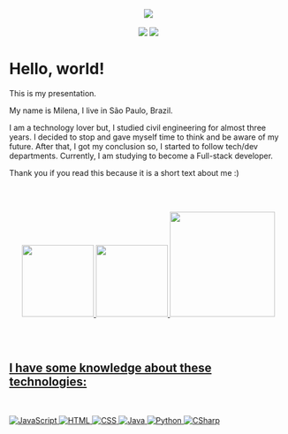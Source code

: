 <!--### Hi there 👋

<!--
**srcmilena/srcmilena** is a ✨ _special_ ✨ repository because its `README.md` (this file) appears on your GitHub profile.

Here are some ideas to get you started:

- 🔭 I’m currently working on ...
- 🌱 I’m currently learning ...
- 👯 I’m looking to collaborate on ...
- 🤔 I’m looking for help with ...
- 💬 Ask me about ...
- 📫 How to reach me: ...
- 😄 Pronouns: ...
- ⚡ Fun fact: ... 👋
-->

<!--<p align="center">
  <img width="250" src="https://giphy.com/embed/aN3VDpxiCaby8">
</p>-->

<div align="center">
  <a href="https://github.com/srcmilena">
  <img src="https://res.cloudinary.com/srcmilena/image/upload/v1642911933/milena_brito_azul_1_a2ecta.png"/>
</div>
  
  </br>

<div align="center">
  <a href = "#"><img src="https://img.shields.io/badge/zmilenabrito%40gmail.com-Gmail-red?style=plastic&logo=gmail&logoColor=white" target="_blank"></a>
  <a href="https://www.linkedin.com/in/srcmilena" target="_blank"><img src="https://img.shields.io/badge/-LinkedIn-blue?style=plastic&logo=linkedin&logoColor=white" target="_blank"></a> 
</div>

# Hello, world!

This is my presentation.

My name is Milena, I live in São Paulo, Brazil.

I am a technology lover but, I studied civil engineering for almost three years. I decided to stop and gave myself time to think and be aware of my future. After that, I got my conclusion so, I started to follow tech/dev departments. Currently, I am studying to become a Full-stack developer.

Thank you if you read this because it is a short text about me :)

</br></br>

<div align="center">
  <a href="https://github.com/srcmilena">
  <img height="130em" src="https://github-readme-stats.vercel.app/api?username=srcmilena&hide=prs,issues,contribs&show_icons=true&theme=blueberry&hide_border=true&include_all_commits=true&count_private=true"/>
  <img height="130em" src="https://github-readme-stats.vercel.app/api/top-langs/?username=srcmilena&layout=compact&langs_count=7&theme=blueberry&hide_border=true"/>
  <img height="190em" src="http://github-readme-streak-stats.herokuapp.com?user=srcmilena&theme=blueberry&hide_border=true&date_format=M%20j%5B%2C%20Y%5D&dates=DDDDDD"/>
    
  <!--<img height="140em" src="http://github-readme-streak-stats.herokuapp.com?user=srcmilena&theme=dracula&hide_border=true&date_format=M%20j%5B%2C%20Y%5D"/>-->

   
   <!--[Top Langs](https://github-readme-stats.vercel.app/api/top-langs/?username=srcmilena&show_icons=true&theme=highcontrast)-->
   
</div>
 
 </br></br>
 
 ## I have some knowledge about these technologies:
</br>

![JavaScript](https://img.shields.io/badge/-JavaScript-white?style=flat-square&logo=JavaScript&logoColor=black)
![HTML](https://img.shields.io/badge/-HTML-white?style=flat-square&logo=html5&logoColor=black)
![CSS](https://img.shields.io/badge/-CSS-white?style=flat-square&logo=CSS3&logoColor=black)
![Java](https://img.shields.io/badge/-Java-white?style=flat-square&logo=Java&logoColor=black)
![Python](https://img.shields.io/badge/-Python-white?style=flat-square&logo=Python&logoColor=black)
![CSharp](https://img.shields.io/badge/-CSharp-white?style=flat-square&logo=CSharp&logoColor=black)
 
 <!--##
<div align="center" style="display: inline_block"><br>
  <img align="center" alt="JavaScript" height="30" width="40" src="https://www.svgrepo.com/show/373705/js-official.svg">
  <img align="center" alt="HTML" height="30" width="40" src="https://www.svgrepo.com/show/373669/html.svg">
  <img align="center" alt="CSS" height="30" width="40" src="https://www.svgrepo.com/show/373535/css.svg">
  <img align="center" alt="Python" height="30" width="40" src="https://www.svgrepo.com/show/374016/python.svg">
  <img align="center" alt="CSharp" height="30" width="40" src="https://www.svgrepo.com/show/353622/c-sharp.svg">
  <img align="center" alt="Java" height="30" width="40" src="https://www.svgrepo.com/show/184143/java.svg">
</div>
  
  ##
  </br>
  
  <div align="center">
  <a href = "#"><img src="https://img.shields.io/badge/zmilenabrito%40gmail.com-Gmail-red?style=plastic&logo=gmail&logoColor=white" target="_blank"></a>
  <a href="https://www.linkedin.com/in/srcmilena" target="_blank"><img src="https://img.shields.io/badge/-LinkedIn-blue?style=plastic&logo=linkedin&logoColor=white" target="_blank"></a>
 
</div>-->
